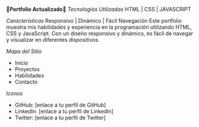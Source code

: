 **📜Portfolio Actualizado📜**
*Tecnologías Utilizadas*
HTML | CSS | JAVASCRIPT

*Características*
Responsivo | Dinámico | Fácil Navegación
Este portfolio muestra mis habilidades y experiencia en la programación 
utilizando HTML, CSS y JavaScript. 
Con un diseño responsivo y dinámico, 
es fácil de navegar y visualizar en diferentes dispositivos.

*Mapa del Sitio*
- Inicio
- Proyectos
- Habilidades
- Contacto

*Iconos*
- GitHub: [enlace a tu perfil de GitHub]
- LinkedIn: [enlace a tu perfil de LinkedIn]
- Twitter: [enlace a tu perfil de Twitter]
